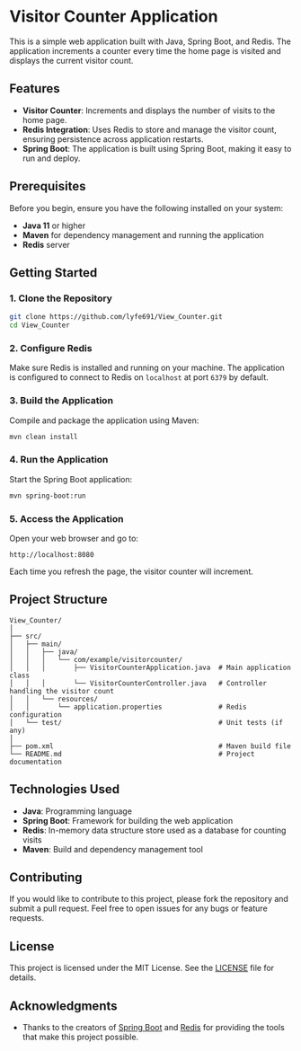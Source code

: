 
# Visitor Counter Application

This is a simple web application built with Java, Spring Boot, and Redis. The application increments a counter every time the home page is visited and displays the current visitor count.

## Features

- **Visitor Counter**: Increments and displays the number of visits to the home page.
- **Redis Integration**: Uses Redis to store and manage the visitor count, ensuring persistence across application restarts.
- **Spring Boot**: The application is built using Spring Boot, making it easy to run and deploy.

## Prerequisites

Before you begin, ensure you have the following installed on your system:

- **Java 11** or higher
- **Maven** for dependency management and running the application
- **Redis** server

## Getting Started

### 1. Clone the Repository

```bash
git clone https://github.com/lyfe691/View_Counter.git
cd View_Counter
```

### 2. Configure Redis

Make sure Redis is installed and running on your machine. The application is configured to connect to Redis on `localhost` at port `6379` by default.

### 3. Build the Application

Compile and package the application using Maven:

```bash
mvn clean install
```

### 4. Run the Application

Start the Spring Boot application:

```bash
mvn spring-boot:run
```

### 5. Access the Application

Open your web browser and go to:

```
http://localhost:8080
```

Each time you refresh the page, the visitor counter will increment.

## Project Structure

```plaintext
View_Counter/
│
├── src/
│   ├── main/
│   │   ├── java/
│   │   │   └── com/example/visitorcounter/
│   │   │       ├── VisitorCounterApplication.java  # Main application class
│   │   │       └── VisitorCounterController.java   # Controller handling the visitor count
│   │   └── resources/
│   │       └── application.properties              # Redis configuration
│   └── test/                                       # Unit tests (if any)
│
├── pom.xml                                         # Maven build file
└── README.md                                       # Project documentation
```

## Technologies Used

- **Java**: Programming language
- **Spring Boot**: Framework for building the web application
- **Redis**: In-memory data structure store used as a database for counting visits
- **Maven**: Build and dependency management tool

## Contributing

If you would like to contribute to this project, please fork the repository and submit a pull request. Feel free to open issues for any bugs or feature requests.

## License

This project is licensed under the MIT License. See the [LICENSE](LICENSE) file for details.

## Acknowledgments

- Thanks to the creators of [Spring Boot](https://spring.io/projects/spring-boot) and [Redis](https://redis.io/) for providing the tools that make this project possible.
